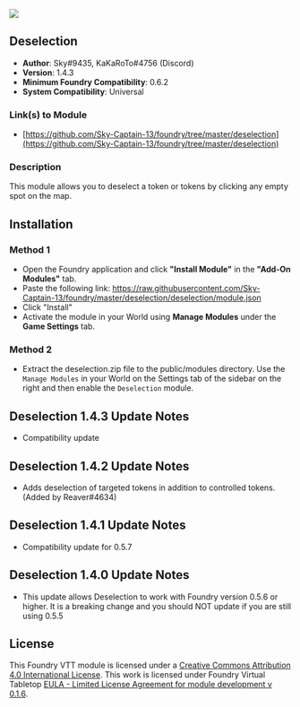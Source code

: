 ![](https://img.shields.io/badge/Foundry-v0.6.0-informational)
## Deselection

* **Author**: Sky#9435, KaKaRoTo#4756 (Discord)
* **Version**: 1.4.3
* **Minimum Foundry Compatibility**: 0.6.2
* **System Compatibility**: Universal

### Link(s) to Module
* [https://github.com/Sky-Captain-13/foundry/tree/master/deselection](https://github.com/Sky-Captain-13/foundry/tree/master/deselection)

### Description
This module allows you to deselect a token or tokens by clicking any empty spot on the map.

## Installation
### Method 1
* Open the Foundry application and click **"Install Module"** in the **"Add-On Modules"** tab.
* Paste the following link: https://raw.githubusercontent.com/Sky-Captain-13/foundry/master/deselection/deselection/module.json
* Click "Install"
* Activate the module in your World using **Manage Modules** under the **Game Settings** tab.

### Method 2
* Extract the deselection.zip file to the public/modules directory. Use the `Manage Modules` in your World on the Settings tab of the sidebar on the right and then enable the `Deselection` module.

## Deselection 1.4.3 Update Notes
* Compatibility update

## Deselection 1.4.2 Update Notes
* Adds deselection of targeted tokens in addition to controlled tokens. (Added by Reaver#4634)

## Deselection 1.4.1 Update Notes
* Compatibility update for 0.5.7

## Deselection 1.4.0 Update Notes
* This update allows Deselection to work with Foundry version 0.5.6 or higher. It is a breaking change and you should NOT update if you are still using 0.5.5

## License
This Foundry VTT module is licensed under a [Creative Commons Attribution 4.0 International License](http://creativecommons.org/licenses/by/4.0/).
This work is licensed under Foundry Virtual Tabletop [EULA - Limited License Agreement for module development v 0.1.6](http://foundryvtt.com/pages/license.html).

